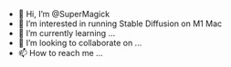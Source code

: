 - 👋 Hi, I’m @SuperMagick
- 👀 I’m interested in running Stable Diffusion on M1 Mac
- 🌱 I’m currently learning ...
- 💞️ I’m looking to collaborate on ...
- 📫 How to reach me ...

<!---
SuperMagick/SuperMagick is a ✨ special ✨ repository because its `README.md` (this file) appears on your GitHub profile.
You can click the Preview link to take a look at your changes.
--->
